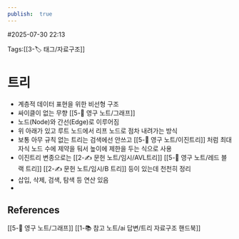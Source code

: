 ```yaml
---
publish:  true
---
```

#2025-07-30 22:13

Tags:[[3-🏷️ 태그/자료구조]]

# 트리
- 계층적 데이터 표현을 위한 비선형 구조 
- 싸이클이 없는 무향 [[5-💎 영구 노트/그래프]]
- 노드(Node)와 간선(Edge)로 이루어짐
- 위 아래가 있고 루트 노드에서 리프 노드로 점차 내려가는 방식
- 보통 아무 규칙 없는 트리는 검색에선 안쓰고 [[5-💎 영구 노트/이진트리]] 처럼 최대 자식 노드 수에 제약을 둬서 높이에 제한을 두는 식으로 사용
- 이진트리 변종으로는 [[2-✍️ 문헌 노트/임시/AVL트리]] [[5-💎 영구 노트/레드 블랙 트리]] [[2-✍️ 문헌 노트/임시/B 트리]] 등이 있는데 천천히 정리
- 삽입, 삭제, 검색, 탐색 등 연산 있음
- 
## References
 [[5-💎 영구 노트/그래프]]
 [[1-📚 참고 노트/ai 답변/트리 자료구조 핸드북]]